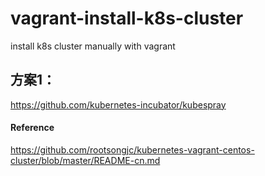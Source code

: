 # vagrant-install-k8s-cluster
install  k8s cluster  manually with vagrant 



##  方案1：
https://github.com/kubernetes-incubator/kubespray    


#### Reference

https://github.com/rootsongjc/kubernetes-vagrant-centos-cluster/blob/master/README-cn.md     

